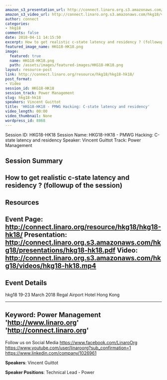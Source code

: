 ```yaml
---
amazon_s3_presentation_url: http://connect.linaro.org.s3.amazonaws.com/hkg18/presentations/hkg18-hk18.pdf
amazon_s3_video_url: http://connect.linaro.org.s3.amazonaws.com/hkg18/videos/hkg18-hk18.mp4
author: connect
categories:
- hkg18
comments: false
date: 2018-04-11 14:15:50
excerpt: How to get realistic c-state latency and residency ? (followup of the session)
featured_image_name: HKG18-HK18.png
image:
  featured: true
  name: HKG18-HK18.png
  path: /assets/images/featured-images/HKG18-HK18.png
layout: resource-post
link: http://connect.linaro.org/resource/hkg18/hkg18-hk18/
post_format:
- Video
session_id: HKG18-HK18
session_track: Power Management
slug: hkg18-hk18
speakers: Vincent Guittot
title: 'HKG18-HK18 - PMWG Hacking: C-state latency and residency'
video_length: 00:00
video_thumbnail: None
wordpress_id: 8868
---
```


Session ID: HKG18-HK18
Session Name: HKG18-HK18 - PMWG Hacking: C-state latency and residency
Speaker: Vincent Guittot
Track: Power Management


## Session Summary
How to get realistic c-state latency and residency ? (followup of the session)
---------------------------------------------------
## Resources
Event Page: http://connect.linaro.org/resource/hkg18/hkg18-hk18/
Presentation: http://connect.linaro.org.s3.amazonaws.com/hkg18/presentations/hkg18-hk18.pdf
Video: http://connect.linaro.org.s3.amazonaws.com/hkg18/videos/hkg18-hk18.mp4
 ---------------------------------------------------
## Event Details
hkg18
19-23 March 2018 
Regal Airport Hotel Hong Kong

---------------------------------------------------
Keyword: Power Management
'http://www.linaro.org'
'http://connect.linaro.org'
---------------------------------------------------
Follow us on Social Media
https://www.facebook.com/LinaroOrg
https://www.youtube.com/user/linaroorg?sub_confirmation=1
https://www.linkedin.com/company/1026961

**Speakers**: Vincent Guittot

**Speaker Positions**: Technical Lead - Power